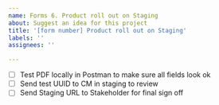 ```yaml
---
name: Forms 6. Product roll out on Staging
about: Suggest an idea for this project
title: '[form number] Product roll out on Staging'
labels: ''
assignees: ''

---
```


- [ ] Test PDF locally in Postman to make sure all fields look ok
- [ ] Send test UUID to CM in staging to review
- [ ] Send Staging URL to Stakeholder for final sign off
